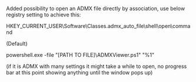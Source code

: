 Added possibility to open an ADMX file directly by association, use below registry setting to achieve this:

HKEY_CURRENT_USER\Software\Classes\.admx_auto_file\shell\open\command

(Default)

powershell.exe -file "[PATH TO FILE]\ADMXViewer.ps1" "%1"

(if it is ADMX with many settings it might take a while to open, no progress bar at this point showing anything until the window pops up)
